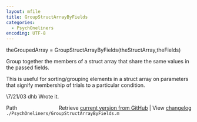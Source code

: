 ```yaml
---
layout: mfile
title: GroupStructArrayByFields
categories:
  - PsychOneliners
encoding: UTF-8
---
```


theGroupedArray = GroupStructArrayByFields(theStructArray,theFields)

Group together the members of a struct array that share the same values
in the passed fields.

This is useful for sorting/grouping elements in a struct array on
parameters that signify membership of trials to a particular condition.

\7/21/03  dhb  Wrote it.


<div class="code_header" style="text-align:right;">
  <span style="float:left;">Path&nbsp;&nbsp;</span> <span class="counter">Retrieve <a href=
  "https://raw.github.com/Psychtoolbox-3/Psychtoolbox-3/beta/./PsychOneliners/GroupStructArrayByFields.m">current version from GitHub</a> | View <a href=
  "https://github.com/Psychtoolbox-3/Psychtoolbox-3/commits/beta/./PsychOneliners/GroupStructArrayByFields.m">changelog</a></span>
</div>
<div class="code">
  <code>./PsychOneliners/GroupStructArrayByFields.m</code>
</div>
